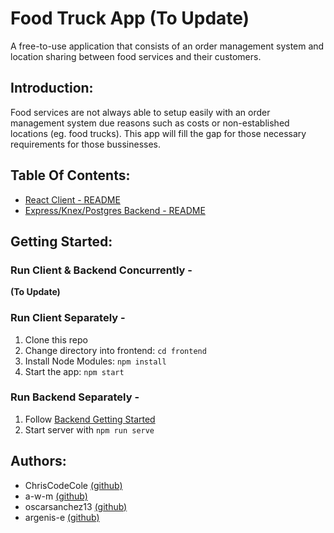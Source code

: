 #  Food Truck App **(To Update)**


A free-to-use application that consists of an order management system and location sharing between food services and their customers.

## Introduction:

Food services are not always able to setup easily with an order management system due reasons such as costs or non-established locations (eg. food trucks). This app will fill the gap for those necessary requirements for those bussinesses.

## Table Of Contents:

- [React Client - README](frontend/frontend-readme.md)
- [Express/Knex/Postgres Backend - README](backend/backend-readme.md)

## Getting Started:

### Run Client & Backend Concurrently -
**(To Update)**

### Run Client Separately - 
1. Clone this repo
2. Change directory into frontend: `cd frontend`
3. Install Node Modules: `npm install`
4. Start the app: `npm start`

### Run Backend Separately -
1. Follow [Backend Getting Started](backend/backend-readme.md)
2. Start server with `npm run serve`

## Authors:
* ChrisCodeCole [(github)](https://github.com/ChrisCodeCole)
* a-w-m [(github)](https://github.com/a-w-m)
* oscarsanchez13 [(github)](https://github.com/oscarsanchez13)
* argenis-e [(github)](https://github.com/Argenis-e)
